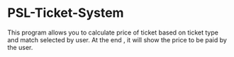 # PSL-Ticket-System
This program allows you to calculate price of ticket based on ticket type and match selected by user. At the end , it will show the price to be paid by the user.
